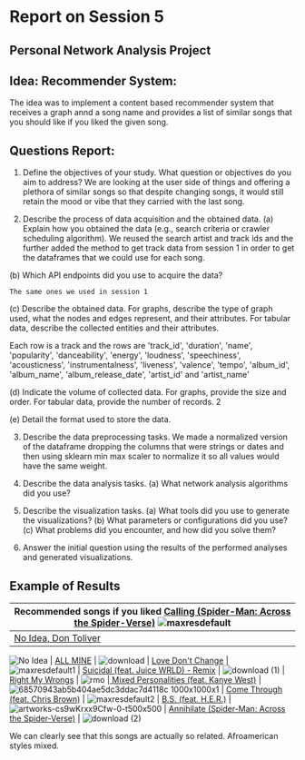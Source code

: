 # Report on Session 5

## Personal Network Analysis Project

## Idea: Recommender System:

The idea was to implement a content based recommender system that receives a graph annd a song name and provides a list of similar songs that you should like if you liked the given song. 

## Questions Report: 

1. Define the objectives of your study. What question or objectives do you aim to address? 
We are looking at the user side of things and offering a plethora of similar songs so that despite changing songs, it would still retain the mood or vibe that they carried with the last song. 

2. Describe the process of data acquisition and the obtained data. 
(a) Explain how you obtained the data (e.g., search criteria or crawler scheduling algorithm).
We reused the search artist and track ids and the further added the method to get track data from session 1 in order to get the dataframes that we could use for each song. 


(b) Which API endpoints did you use to acquire the data? 

`
The same ones we used in session 1
`

(c) Describe the obtained data. For graphs, describe the type of graph used, what the nodes and edges represent, and their attributes. For tabular data, describe the collected entities and their attributes.

Each row is a track and the rows are 'track_id', 'duration', 'name', 'popularity', 'danceability', 'energy', 'loudness', 'speechiness', 'acousticness', 'instrumentalness', 'liveness', 'valence', 'tempo', 'album_id', 'album_name', 'album_release_date', 'artist_id' and 'artist_name'
 
(d) Indicate the volume of collected data. For graphs, provide the size and order. For tabular data, provide the number of records. 2 

(e) Detail the format used to store the data. 

3. Describe the data preprocessing tasks. 
We made a normalized version of the dataframe dropping the columns that were strings or dates and then using sklearn min max scaler to normalize it so all values would have the same weight.

4. Describe the data analysis tasks. 
(a) What network analysis algorithms did you use? 

5. Describe the visualization tasks. 
(a) What tools did you use to generate the visualizations? 
(b) What parameters or configurations did you use? 
(c) What problems did you encounter, and how did you solve them? 

6. Answer the initial question using the results of the performed analyses and generated visualizations. 


## Example of Results

| Recommended songs if you liked [Calling (Spider-Man: Across the Spider-Verse)](https://open.spotify.com/track/5rurggqwwudn9clMdcchxT?si=6f92fc189caa4c12) ![maxresdefault](https://github.com/Neilus03/Spotiflyers/assets/87651732/2a037263-1cc1-4e2e-9035-eda7bb59fc89)
| -----------|
| [No Idea, Don Toliver](https://open.spotify.com/track/7AzlLxHn24DxjgQX73F9fU?si=d92ad7280ed64ec4) |
![No Idea](https://github.com/Neilus03/Spotiflyers/assets/122691083/7a8c2ddb-8a0f-4175-8c5c-c4b544de413d)
| [ALL MINE](https://open.spotify.com/track/3U21A07gAloCc4P7J8rxcn?si=6f51abe5d6554e6a) |
![download](https://github.com/Neilus03/Spotiflyers/assets/87651732/91561cd0-aff7-4503-8823-9725e1562679)
| [Love Don't Change](https://open.spotify.com/track/6PmjWl0phNxc0R5OwkDdiZ?si=8feb2d0a357b43b5) |
![maxresdefault1](https://github.com/Neilus03/Spotiflyers/assets/87651732/bae7bbd5-8da6-4bf9-88d5-2010bd0af0f0)
| [Suicidal (feat. Juice WRLD) - Remix](https://open.spotify.com/track/4S2uhQE8L9V6p7rj7SiauJ?si=0d81034d0ec14050) |
![download (1)](https://github.com/Neilus03/Spotiflyers/assets/87651732/a5dec48a-02f5-4e08-ab25-3c7c990875f5)
| [Right My Wrongs](https://open.spotify.com/track/5rgrBsAFYMun6yhtnLKRPz?si=bdfe4ff735c84580) |
![rmo](https://github.com/Neilus03/Spotiflyers/assets/122691083/733179dc-e61d-4ee8-a30e-be25618135a1)
|[ Mixed Personalities (feat. Kanye West)](https://open.spotify.com/track/6vWEAOUSxohKxhp0K1BsxL?si=c9ececee29064e9a) |
![68570943ab5b404ae5dc3ddac7d4118c 1000x1000x1](https://github.com/Neilus03/Spotiflyers/assets/87651732/aff0c431-d881-4ee6-8016-2731b27c54e0)
| [Come Through (feat. Chris Brown)](https://open.spotify.com/track/3krZxyBsWEHfEfJegYaWTd?si=e746387b646f4391) |
![maxresdefault2](https://github.com/Neilus03/Spotiflyers/assets/87651732/0551ea00-88be-42c1-b8b9-de2f47ddda0d)
| [B.S. (feat. H.E.R.)](https://open.spotify.com/track/63wx9vdskaXbYxyDx4oJCZ?si=159cf9fa5dcb4bc0) |
![artworks-cs9wKrxx9Cfw-0-t500x500](https://github.com/Neilus03/Spotiflyers/assets/87651732/81234e15-8183-4672-81f7-43d58e18c698)
| [Annihilate (Spider-Man: Across the Spider-Verse)](https://open.spotify.com/track/39MK3d3fonIP8Mz9oHCTBB?si=338beab264d54ae1) |
![download (2)](https://github.com/Neilus03/Spotiflyers/assets/87651732/ed6238c9-1043-471c-a33c-c8232b757394)


We can clearly see that this songs are actually so related. Afroamerican styles mixed. 
